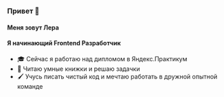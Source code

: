### Привет 👋


#### Меня зовут Лера 
#### Я начинающий Frontend Разработчик

- 🎓 Сейчас я работаю над дипломом в Яндекс.Практикум
- 📖 Читаю умные книжки и решаю задачки
- 🖌 Учусь писать чистый код и мечтаю работать в дружной опытной команде

